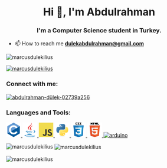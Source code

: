 <h1 align="center">Hi 👋, I'm Abdulrahman</h1>
<h3 align="center">I'm a Computer Science student in Turkey.</h3>
<img align="right" alt=""Coding" width="390" src="https://camo.githubusercontent.com/cae12fddd9d6982901d82580bdf321d81fb299141098ca1c2d4891870827bf17/68747470733a2f2f6d69726f2e6d656469756d2e636f6d2f6d61782f313336302f302a37513379765349765f7430696f4a2d5a2e676966" >

- 📫 How to reach me **dulekabdulrahman@gmail.com**
<p align="left"> <img src="https://komarev.com/ghpvc/?username=marcusdulekilius&label=Profile%20views&color=0e75b6&style=flat" alt="marcusdulekilius" /> </p>

<p align="left"> <a href="https://github.com/ryo-ma/github-profile-trophy"><img src="https://github-profile-trophy.vercel.app/?username=marcusdulekilius" alt="marcusdulekilius" /></a> </p>
<h3 align="left">Connect with me:</h3>
<p align="left">
<a href="https://www.linkedin.com/in/dulekabdulrahman" target="blank"><img align="center" src="https://raw.githubusercontent.com/rahuldkjain/github-profile-readme-generator/master/src/images/icons/Social/linked-in-alt.svg" alt="abdulrahman-dülek-02739a256" height="30" width="40" /></a>
</p>
<h3 align="left">Languages and Tools:</h3>
<p align="left"> <a href="https://www.cprogramming.com/" target="_blank" rel="noreferrer"> <img src="https://raw.githubusercontent.com/devicons/devicon/master/icons/c/c-original.svg" alt="c" width="40" height="40"/> </a> <a href="https://developer.mozilla.org/en-US/docs/Web/JavaScript" target="_blank" rel="noreferrer"> <img src="https://raw.githubusercontent.com/devicons/devicon/master/icons/java/java-original.svg" alt="java" width="40" height="40"/> </a>  <a href="https://developer.mozilla.org/en-US/docs/Web/JavaScript" target="_blank" rel="noreferrer"> <img src="https://raw.githubusercontent.com/devicons/devicon/master/icons/javascript/javascript-original.svg" alt="javascript" width="40" height="40"/> </a> <a href="https://www.python.org" target="_blank" rel="noreferrer"> <img src="https://raw.githubusercontent.com/devicons/devicon/master/icons/python/python-original.svg" alt="python" width="40" height="40"/> </a> <a href="https://www.w3schools.com/css/" target="_blank" rel="noreferrer"> <img src="https://raw.githubusercontent.com/devicons/devicon/master/icons/css3/css3-original-wordmark.svg" alt="css3" width="40" height="40"/> </a> <a href="https://www.w3.org/html/" target="_blank" rel="noreferrer"> <img src="https://raw.githubusercontent.com/devicons/devicon/master/icons/html5/html5-original-wordmark.svg" alt="html5" width="40" height="40"/> </a> <a href="https://www.arduino.cc/" target="_blank" rel="noreferrer"> <img src="https://cdn.worldvectorlogo.com/logos/arduino-1.svg" alt="arduino" width="40" height="40"/> </a> </p>
<p><img align="left" src="https://github-readme-stats.vercel.app/api/top-langs?username=marcusdulekilius&show_icons=true&theme=highcontrast&bg_color=000000&locale=en&layout=compact" alt="marcusdulekilius" /></p>

<p>&nbsp;<img align="center" src="https://github-readme-stats.vercel.app/api?username=marcusdulekilius&show_icons=true&theme=highcontrast&bg_color=050505&locale=en" alt="marcusdulekilius" /></p>

<p><img align="center" src="https://github-readme-streak-stats.herokuapp.com/?user=marcusdulekilius&theme=highcontrast" alt="marcusdulekilius" /></p>
